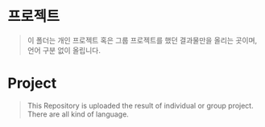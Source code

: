 # 프로젝트
> 이 폴더는 개인 프로젝트 혹은 그룹 프로젝트를 했던 결과물만을 올리는 곳이며, 언어 구분 없이 올립니다.

# Project
> This Repository is uploaded the result of individual or group project. There are all kind of language.
